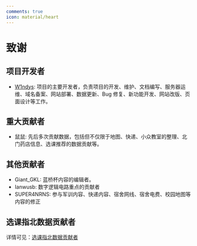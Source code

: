 ```yaml
---
comments: true
icon: material/heart
---
```


# 致谢

## 项目开发者

- [W1ndys](https://github.com/W1ndys): 项目的主要开发者，负责项目的开发、维护、文档编写、服务器运维、域名备案、网站部署、数据更新、Bug 修复、新功能开发、网站改版、页面设计等工作。

## 重大贡献者

- 鼠鼠: 先后多次贡献数据，包括但不仅限于地图、快递、小众教室的整理、北门药店信息、选课推荐的数据贡献等。

## 其他贡献者

- Giant_GKL: 蓝桥杯内容的编辑者。
- Ianwusb: 数字逻辑电路重点的贡献者
- SUPER4NRNS: 参与军训内容、快递内容、宿舍网线、宿舍电费、校园地图等内容的修正

## 选课指北数据贡献者

详情可见：[选课指北数据贡献者](/Easy-SelectCourse/Curriculum-Recommend/Contributors/)
